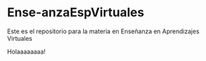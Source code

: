 # Ense-anzaEspVirtuales
Este es el repositorio para la materia en Enseñanza en Aprendizajes Virtuales

Holaaaaaaaa!
